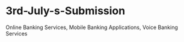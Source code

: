 # 3rd-July-s-Submission
Online Banking Services, Mobile Banking Applications, Voice Banking Services
